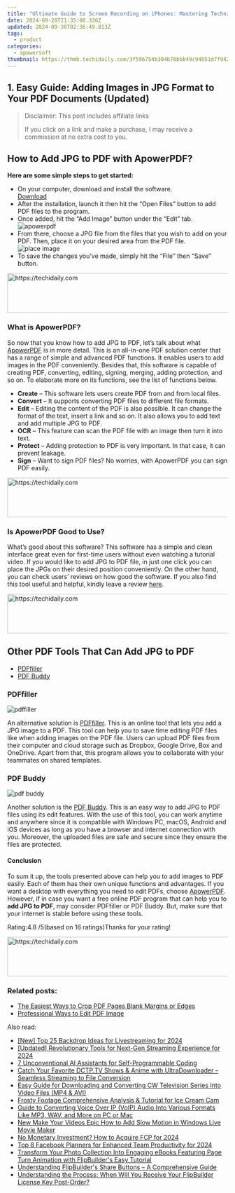 ```yaml
---
title: "Ultimate Guide to Screen Recording on iPhones: Mastering Techniques for iPhone X"
date: 2024-09-28T21:35:00.336Z
updated: 2024-09-30T02:36:49.813Z
tags:
  - product
categories:
  - apowersoft
thumbnail: https://thmb.techidaily.com/3f596754b304b70bbb49c94051d7f942eb048636fc50a63ae9e11d57d284605d.jpg
---
```


## 1. Easy Guide: Adding Images in JPG Format to Your PDF Documents (Updated)

>  Disclaimer: This post includes affiliate links
>
>  If you click on a link and make a purchase, I may receive a commission at no extra cost to you.
>

## How to Add JPG to PDF with ApowerPDF?

**Here are some simple steps to get started:**

* On your computer, download and install the software.  
[Download](https://tools.techidaily.com/apowersoft/products/)
* After the installation, launch it then hit the “Open Files” button to add PDF files to the program.
* Once added, hit the “Add Image” button under the “Edit” tab.  
![apowerpdf](https://www.apowersoft.com//webusupload.aoscdn.com/apowercom/wp-content/uploads/2020/07/add-image.jpg.webp)
* From there, choose a JPG file from the files that you wish to add on your PDF. Then, place it on your desired area from the PDF file.  
![place image](https://www.apowersoft.com//webusupload.aoscdn.com/apowercom/wp-content/uploads/2020/07/place-jpg.jpg.webp)
* To save the changes you’ve made, simply hit the “File” then “Save” button.

<!-- affiliate ads begin -->
<a href="https://coinrule.sjv.io/c/5597632/1958378/18409" target="_top" id="1958378">
  <img src="//a.impactradius-go.com/display-ad/18409-1958378" border="0" alt="https://techidaily.com" width="728" height="90"/>
</a>
<img height="0" width="0" src="https://coinrule.sjv.io/i/5597632/1958378/18409" style="position:absolute;visibility:hidden;" border="0" />
<!-- affiliate ads end -->

### What is ApowerPDF?

So now that you know how to add JPG to PDF, let’s talk about what [ApowerPDF](https://tools.techidaily.com/apowersoft/apower-pdf/) is in more detail. This is an all-in-one PDF solution center that has a range of simple and advanced PDF functions. It enables users to add images in the PDF conveniently. Besides that, this software is capable of creating PDF, converting, editing, signing, merging, adding protection, and so on. To elaborate more on its functions, see the list of functions below.

* **Create** – This software lets users create PDF from and from local files.
* **Convert** – It supports converting PDF files to different file formats.
* **Edit**  – Editing the content of the PDF is also possible. It can change the format of the text, insert a link and so on. It also allows you to add text and add multiple JPG to PDF.
* **OCR** – This feature can scan the PDF file with an image then turn it into text.
* **Protect** – Adding protection to PDF is very important. In that case, it can prevent leakage.
* **Sign** – Want to sign PDF files? No worries, with ApowerPDF you can sign PDF easily.

<!-- affiliate ads begin -->
<a href="https://unicoeye.pxf.io/c/5597632/2134236/18498" target="_top" id="2134236">
  <img src="//a.impactradius-go.com/display-ad/18498-2134236" border="0" alt="https://techidaily.com" width="728" height="90"/>
</a>
<img height="0" width="0" src="https://unicoeye.pxf.io/i/5597632/2134236/18498" style="position:absolute;visibility:hidden;" border="0" />
<!-- affiliate ads end -->

### Is ApowerPDF Good to Use?

What’s good about this software? This software has a simple and clean interface great even for first-time users without even watching a tutorial video. If you would like to add JPG to PDF file, in just one click you can place the JPGs on their desired position conveniently. On the other hand, you can check users’ reviews on how good the software. If you also find this tool useful and helpful, kindly leave a review [here](https://www.g2crowd.com/products/apowerpdf/reviews).

<!-- affiliate ads begin -->
<a href="https://aligracehair.sjv.io/c/5597632/1938682/19272" target="_top" id="1938682">
  <img src="//a.impactradius-go.com/display-ad/19272-1938682" border="0" alt="https://techidaily.com" width="728" height="90"/>
</a>
<img height="0" width="0" src="https://aligracehair.sjv.io/i/5597632/1938682/19272" style="position:absolute;visibility:hidden;" border="0" />
<!-- affiliate ads end -->

## Other PDF Tools That Can Add JPG to PDF

* [PDFfiller](https://tools.techidaily.com/apowersoft/products/)
* [PDF Buddy](https://tools.techidaily.com/apowersoft/products/)

### PDFfiller

![pdffiller](https://www.apowersoft.com//webusupload.aoscdn.com/apowercom/wp-content/uploads/2020/07/add-image-pdffiller.jpg.webp)

An alternative solution is [PDFfiller](https://www.pdffiller.com/en/categories/add-image.htm). This is an online tool that lets you add a JPG image to a PDF. This tool can help you to save time editing PDF files like when adding images on the PDF file. Users can upload PDF files from their computer and cloud storage such as Dropbox, Google Drive, Box and OneDrive. Apart from that, this program allows you to collaborate with your teammates on shared templates.

### PDF Buddy

![pdf buddy](https://www.apowersoft.com//webusupload.aoscdn.com/apowercom/wp-content/uploads/2020/07/add-jpg-using-pdfbuddy.jpg.webp)

Another solution is the [PDF Buddy](https://www.pdfbuddy.com/how-to/add-image-to-pdf). This is an easy way to add JPG to PDF files using its edit features. With the use of this tool, you can work anytime and anywhere since it is compatible with Windows PC, macOS, Android and iOS devices as long as you have a browser and internet connection with you. Moreover, the uploaded files are safe and secure since they ensure the files are protected.

#### Conclusion

To sum it up, the tools presented above can help you to add images to PDF easily. Each of them has their own unique functions and advantages. If you want a desktop with everything you need to edit PDFs, choose [ApowerPDF](https://tools.techidaily.com/apowersoft/apower-pdf/). However, if in case you want a free online PDF program that can help you to **add JPG to PDF**, may consider PDFfiller or PDF Buddy. But, make sure that your internet is stable before using these tools.

Rating:4.8 /5(based on 16 ratings)Thanks for your rating!

<!-- affiliate ads begin -->
<a href="https://jalbum-affiliate-program.sjv.io/c/5597632/1838960/17916" target="_top" id="1838960">
  <img src="//a.impactradius-go.com/display-ad/17916-1838960" border="0" alt="https://techidaily.com" width="728" height="90"/>
</a>
<img height="0" width="0" src="https://jalbum-affiliate-program.sjv.io/i/5597632/1838960/17916" style="position:absolute;visibility:hidden;" border="0" />
<!-- affiliate ads end -->

### Related posts:

* [The Easiest Ways to Crop PDF Pages Blank Margins or Edges](https://tools.techidaily.com/apowersoft/apower-pdf/)
* [Professional Ways to Edit PDF Image](https://tools.techidaily.com/apowersoft/apower-pdf/)

<ins class="adsbygoogle"
     style="display:block"
     data-ad-format="autorelaxed"
     data-ad-client="ca-pub-7571918770474297"
     data-ad-slot="1223367746"></ins>

<ins class="adsbygoogle"
     style="display:block"
     data-ad-client="ca-pub-7571918770474297"
     data-ad-slot="8358498916"
     data-ad-format="auto"
     data-full-width-responsive="true"></ins>

<span class="atpl-alsoreadstyle">Also read:</span>
<div><ul>
<li><a href="https://fox-cloud.techidaily.com/new-top-25-backdrop-ideas-for-livestreaming-for-2024/"><u>[New] Top 25 Backdrop Ideas for Livestreaming for 2024</u></a></li>
<li><a href="https://youtube-webster.techidaily.com/ed-revolutionary-tools-for-next-gen-streaming-experience-for-2024/"><u>[Updated] Revolutionary Tools for Next-Gen Streaming Experience for 2024</u></a></li>
<li><a href="https://tech-hub.techidaily.com/7-unconventional-ai-assistants-for-self-programmable-coding/"><u>7 Unconventional AI Assistants for Self-Programmable Coding</u></a></li>
<li><a href="https://fox-where.techidaily.com/catch-your-favorite-dctptv-shows-and-anime-with-ultradownloader-seamless-streaming-to-file-conversion/"><u>Catch Your Favorite DCTP.TV Shows & Anime with UltraDownloader – Seamless Streaming to File Conversion</u></a></li>
<li><a href="https://fox-where.techidaily.com/easy-guide-for-downloading-and-converting-cw-television-series-into-video-files-mp4-and-avi/"><u>Easy Guide for Downloading and Converting CW Television Series Into Video Files (MP4 & AVI)</u></a></li>
<li><a href="https://digital-screen-recording.techidaily.com/frosty-footage-comprehensive-analysis-and-tutorial-for-ice-cream-cam/"><u>Frosty Footage Comprehensive Analysis & Tutorial for Ice Cream Cam</u></a></li>
<li><a href="https://fox-where.techidaily.com/guide-to-converting-voice-over-ip-voip-audio-into-various-formats-like-mp3-wav-and-more-on-pc-or-mac/"><u>Guide to Converting Voice Over IP (VoIP) Audio Into Various Formats Like MP3, WAV, and More on PC or Mac</u></a></li>
<li><a href="https://smart-video-editing.techidaily.com/new-make-your-videos-epic-how-to-add-slow-motion-in-windows-live-movie-maker/"><u>New Make Your Videos Epic How to Add Slow Motion in Windows Live Movie Maker</u></a></li>
<li><a href="https://extra-guidance.techidaily.com/no-monetary-investment-how-to-acquire-fcp-for-2024/"><u>No Monetary Investment? How to Acquire FCP for 2024</u></a></li>
<li><a href="https://facebook-clips.techidaily.com/top-8-facebook-planners-for-enhanced-team-productivity-for-2024/"><u>Top 8 Facebook Planners for Enhanced Team Productivity for 2024</u></a></li>
<li><a href="https://fox-where.techidaily.com/transform-your-photo-collection-into-engaging-ebooks-featuring-page-turn-animation-with-flipbuilders-easy-tutorial/"><u>Transform Your Photo Collection Into Engaging eBooks Featuring Page Turn Animation with FlipBuilder's Easy Tutorial</u></a></li>
<li><a href="https://fox-where.techidaily.com/understanding-flipbuilders-share-buttons-a-comprehensive-guide/"><u>Understanding FlipBuilder's Share Buttons – A Comprehensive Guide</u></a></li>
<li><a href="https://fox-where.techidaily.com/understanding-the-process-when-will-you-receive-your-flipbuilder-license-key-post-order/"><u>Understanding the Process: When Will You Receive Your FlipBuilder License Key Post-Order?</u></a></li>
</ul></div>

